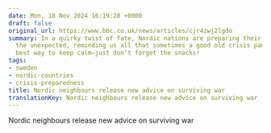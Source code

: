 ```yaml
---
date: Mon, 18 Nov 2024 16:19:28 +0000
draft: false
original_url: https://www.bbc.co.uk/news/articles/cjr4zwj2lgdo
summary: In a quirky twist of fate, Nordic nations are preparing their citizens for
  the unexpected, reminding us all that sometimes a good old crisis pamphlet is the
  best way to keep calm—just don’t forget the snacks!
tags:
- sweden
- nordic-countries
- crisis-preparedness
title: Nordic neighbours release new advice on surviving war
translationKey: Nordic neighbours release new advice on surviving war
---
```


Nordic neighbours release new advice on surviving war